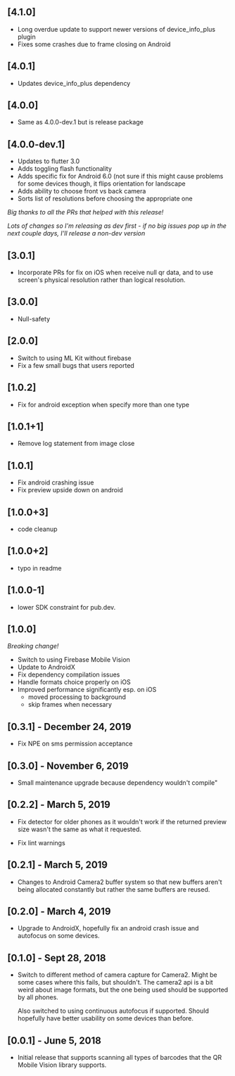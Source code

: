 ## [4.1.0]
* Long overdue update to support newer versions of device_info_plus plugin
* Fixes some crashes due to frame closing on Android

## [4.0.1]
* Updates device_info_plus dependency

## [4.0.0]
* Same as 4.0.0-dev.1 but is release package

## [4.0.0-dev.1]
* Updates to flutter 3.0
* Adds toggling flash functionality
* Adds specific fix for Android 6.0 (not sure if this might cause problems for some devices though,
  it flips orientation for landscape
* Adds ability to choose front vs back camera
* Sorts list of resolutions before choosing the appropriate one

_Big thanks to all the PRs that helped with this release!_

_Lots of changes so I'm releasing as dev first - if no big issues pop up in the next couple days, I'll release a non-dev version_

## [3.0.1]
* Incorporate PRs for fix on iOS when receive null qr data, and to
  use screen's physical resolution rather than logical resolution.

## [3.0.0]
* Null-safety

## [2.0.0]
* Switch to using ML Kit without firebase
* Fix a few small bugs that users reported

## [1.0.2]
* Fix for android exception when specify more than one type

## [1.0.1+1]
* Remove log statement from image close

## [1.0.1]
* Fix android crashing issue
* Fix preview upside down on android

## [1.0.0+3]
* code cleanup

## [1.0.0+2]
* typo in readme

## [1.0.0-1]
* lower SDK constraint for pub.dev.

## [1.0.0] 
_Breaking change!_
* Switch to using Firebase Mobile Vision
* Update to AndroidX
* Fix dependency compilation issues
* Handle formats choice properly on iOS
* Improved performance significantly esp. on iOS
    * moved processing to background
    * skip frames when necessary

## [0.3.1] - December 24, 2019
* Fix NPE on sms permission acceptance

## [0.3.0] - November 6, 2019
* Small maintenance upgrade because dependency wouldn't compile"

## [0.2.2] - March 5, 2019

* Fix detector for older phones as it wouldn't work if the returned preview size
  wasn't the same as what it requested.
  
* Fix lint warnings

## [0.2.1] - March 5, 2019

* Changes to Android Camera2 buffer system so that new buffers aren't being allocated constantly
  but rather the same buffers are reused.

## [0.2.0] - March 4, 2019

* Upgrade to AndroidX, hopefully fix an android crash issue and autofocus on some devices.

## [0.1.0] - Sept 28, 2018

* Switch to different method of camera capture for Camera2. Might be
  some cases where this fails, but shouldn't. The camera2 api is a bit weird
  about image formats, but the one being used should be supported by all phones.

  Also switched to using continuous autofocus if supported. Should hopefully 
  have better usability on some devices than before.

## [0.0.1] - June 5, 2018

* Initial release that supports scanning all types of barcodes
  that the QR Mobile Vision library supports.
